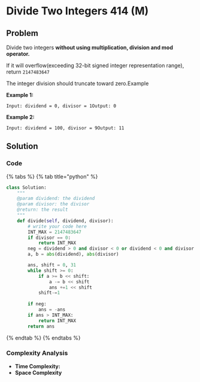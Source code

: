 # Divide Two Integers 414 \(M\)

## Problem

Divide two integers **without using multiplication, division and mod operator.**

If it will overflow\(exceeding 32-bit signed integer representation range\), return `2147483647`

The integer division should truncate toward zero.Example

**Example 1:**

```text
Input: dividend = 0, divisor = 1Output: 0
```

**Example 2:**

```text
Input: dividend = 100, divisor = 9Output: 11
```

## Solution 

### Code

{% tabs %}
{% tab title="python" %}
```python
class Solution:
    """
    @param dividend: the dividend
    @param divisor: the divisor
    @return: the result
    """
    def divide(self, dividend, divisor):
        # write your code here
        INT_MAX = 2147483647
        if divisor == 0:
            return INT_MAX
        neg = dividend > 0 and divisor < 0 or dividend < 0 and divisor > 0
        a, b = abs(dividend), abs(divisor)

        ans, shift = 0, 31
        while shift >= 0:
            if a >= b << shift:
                a -= b << shift
                ans +=1 << shift
            shift-=1
        
        if neg:
            ans = -ans
        if ans > INT_MAX:
            return INT_MAX
        return ans
```
{% endtab %}
{% endtabs %}

### Complexity Analysis

* **Time Complexity:**
* **Space Complexity**

